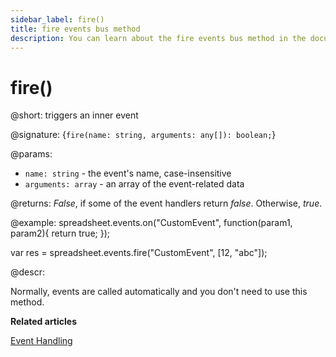 ```yaml
---
sidebar_label: fire()
title: fire events bus method
description: You can learn about the fire events bus method in the documentation of the DHTMLX JavaScript Spreadsheet library. Browse developer guides and API reference, try out code examples and live demos, and download a free 30-day evaluation version of DHTMLX Spreadsheet.
---
```


# fire()

@short: triggers an inner event

@signature: {`fire(name: string, arguments: any[]): boolean;`}

@params:
- `name: string` - the event's name, case-insensitive
- `arguments: array` - an array of the event-related data

@returns:
*False*, if some of the event handlers return *false*. Otherwise, *true*.

@example:
spreadsheet.events.on("CustomEvent", function(param1, param2){
 	return true;
});

var res = spreadsheet.events.fire("CustomEvent", [12, "abc"]);

@descr:

Normally, events are called automatically and you don't need to use this method.

**Related articles**

[Event Handling](handling_events.md)
